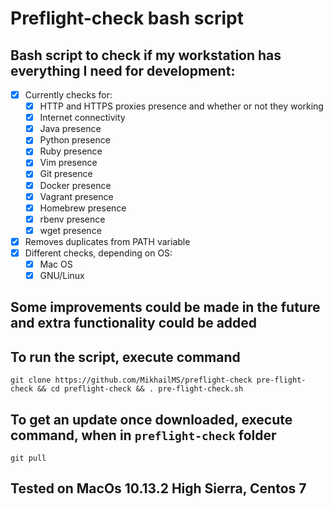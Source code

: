 # Preflight-check bash script

## Bash script to check if my workstation has everything I need for development:
- [x] Currently checks for:
  - [x] HTTP and HTTPS proxies presence and whether or not they working
  - [x] Internet connectivity
  - [x] Java presence
  - [x] Python presence
  - [x] Ruby presence
  - [x] Vim presence
  - [x] Git presence
  - [x] Docker presence
  - [x] Vagrant presence
  - [x] Homebrew presence
  - [x] rbenv presence
  - [x] wget presence
- [x] Removes duplicates from PATH variable
- [x] Different checks, depending on OS:
  - [x] Mac OS
  - [x] GNU/Linux

## Some improvements could be made in the future and extra functionality could be added

## To run the script, execute command
  `git clone https://github.com/MikhailMS/preflight-check pre-flight-check && cd preflight-check && . pre-flight-check.sh`
## To get an update once downloaded, execute command, when in `preflight-check` folder
  `git pull`
  
## Tested on MacOs 10.13.2 High Sierra, Centos 7

